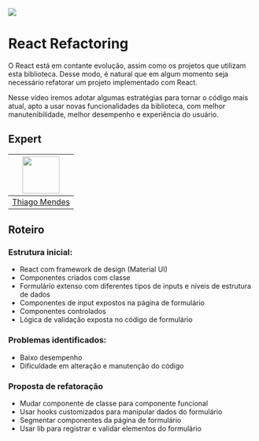<img src="https://storage.googleapis.com/golden-wind/experts-club/capa-github.svg" />

# React Refactoring

O React está em contante evolução, assim como os projetos que utilizam esta biblioteca. Desse modo, é natural que em algum momento seja necessário refatorar um projeto implementado com React.

Nesse vídeo iremos adotar algumas estratégias para tornar o código mais atual, apto a usar novas funcionalidades da biblioteca, com melhor manutenibilidade, melhor desempenho e experiência do usuário.

## Expert

| [<img src="https://avatars.githubusercontent.com/u/51406124?s=400&u=f963ab81ef7f1c44c372101e57a57b42963e5beb&v=4" width="75px;"/>](https://github.com/thiagoromendes) |
| :-: |
|[Thiago Mendes](https://github.com/thiagoromendes)|

## Roteiro

### Estrutura inicial:

- React com framework de design (Material UI)
- Componentes criados com classe
- Formulário extenso com diferentes tipos de inputs e níveis de estrutura de dados
- Componentes de input expostos na página de formulário
- Componentes controlados
- Lógica de validação exposta no código de formulário

### Problemas identificados:

- Baixo desempenho
- Dificuldade em alteração e manutenção do código

### Proposta de refatoração

- Mudar componente de classe para componente funcional
- Usar hooks customizados para manipular dados do formulário
- Segmentar componentes da página de formulário
- Usar lib para registrar e validar elementos do formulário